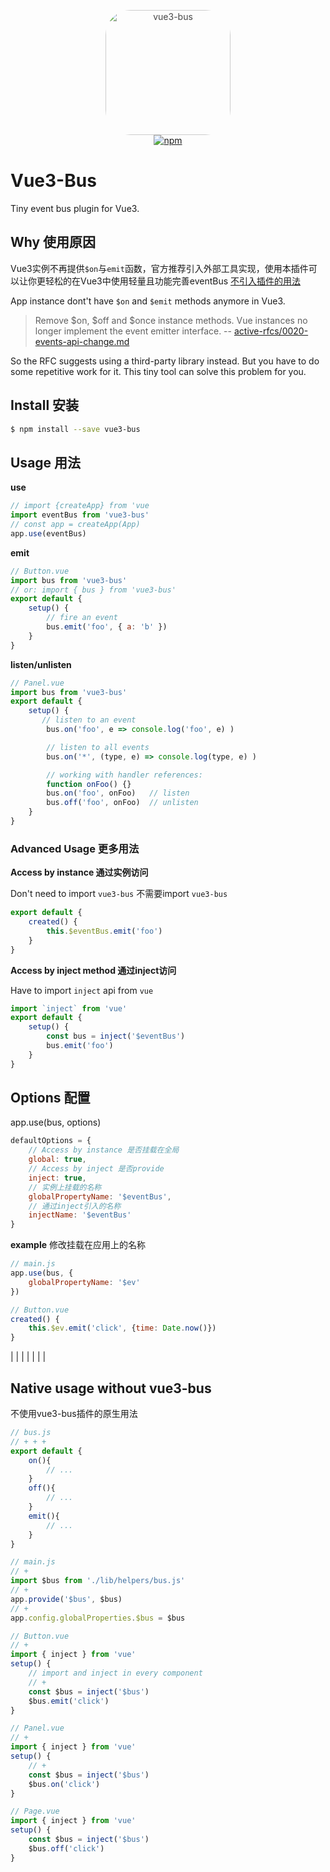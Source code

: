 <p align="center">
  <img src="https://imgur.com/FDytx8i" width="200" height="200" alt="vue3-bus"
    style="border-radius:40px; opacity:0.8"
  >
  <br>
  <a href="https://www.npmjs.org/package/vue3-bus"><img src="https://img.shields.io/npm/v/vue3-bus.svg" alt="npm"></a>
</p>

# Vue3-Bus

Tiny event bus plugin for Vue3.

## Why 使用原因
Vue3实例不再提供`$on`与`emit`函数，官方推荐引入外部工具实现，使用本插件可以让你更轻松的在Vue3中使用轻量且功能完善eventBus
[不引入插件的用法](#native-usage-without-vue3\-bus)

App instance dont't have `$on` and `$emit` methods anymore in Vue3.
> Remove \$on, \$off and \$once instance methods. Vue instances no longer implement the event emitter interface. 
> -- [active-rfcs/0020-events-api-change.md](https://github.com/vuejs/rfcs/blob/master/active-rfcs/0020-events-api-change.md)

So the RFC suggests using a third-party library instead. But you have to do some repetitive work for it. This tiny tool can solve this problem for you.

## Install 安装


```sh
$ npm install --save vue3-bus
```

## Usage 用法
**use**

```js
// import {createApp} from 'vue
import eventBus from 'vue3-bus'
// const app = createApp(App)
app.use(eventBus)

```
**emit**
```js
// Button.vue
import bus from 'vue3-bus'
// or: import { bus } from 'vue3-bus'
export default {
    setup() {
        // fire an event
        bus.emit('foo', { a: 'b' })
    }
}
```
**listen/unlisten**
```js
// Panel.vue
import bus from 'vue3-bus'
export default {
    setup() {
       // listen to an event
        bus.on('foo', e => console.log('foo', e) )

        // listen to all events
        bus.on('*', (type, e) => console.log(type, e) )

        // working with handler references:
        function onFoo() {}
        bus.on('foo', onFoo)   // listen
        bus.off('foo', onFoo)  // unlisten
    }
}
```

### Advanced Usage 更多用法

**Access by instance 通过实例访问**

Don't need to import `vue3-bus`
不需要import `vue3-bus`

```js
export default {
    created() {
        this.$eventBus.emit('foo')
    }
}
```

**Access by inject method 通过inject访问**

Have to import `inject` api from `vue`

```js
import `inject` from 'vue'
export default {
    setup() {
        const bus = inject('$eventBus')
        bus.emit('foo')
    }
}
```

## Options 配置
app.use(bus, options)
```js
defaultOptions = {
    // Access by instance 是否挂载在全局
    global: true,
    // Access by inject 是否provide
    inject: true,
    // 实例上挂载的名称
    globalPropertyName: '$eventBus',
    // 通过inject引入的名称
    injectName: '$eventBus'
}
```
**example**
修改挂载在应用上的名称
```js
// main.js
app.use(bus, {
    globalPropertyName: '$ev'
})

// Button.vue
created() {
    this.$ev.emit('click', {time: Date.now()})
}
```
|
|
|
|
|
|
|

## Native usage without vue3-bus
不使用vue3-bus插件的原生用法
```js
// bus.js
// + + +
export default {
    on(){
        // ...
    }
    off(){
        // ...
    }
    emit(){
        // ...
    }
}

// main.js
// +
import $bus from './lib/helpers/bus.js'
// +
app.provide('$bus', $bus)
// +
app.config.globalProperties.$bus = $bus

// Button.vue
// +
import { inject } from 'vue'
setup() {
    // import and inject in every component
    // +
    const $bus = inject('$bus')
    $bus.emit('click')
}

// Panel.vue
// +
import { inject } from 'vue'
setup() {
    // +
    const $bus = inject('$bus')
    $bus.on('click')
}

// Page.vue
import { inject } from 'vue'
setup() {
    const $bus = inject('$bus')
    $bus.off('click')
}
```